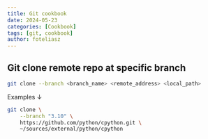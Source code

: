 ```yaml
---
title: Git cookbook
date: 2024-05-23
categories: [Cookbook]
tags: [git, cookbook]
author: foteliasz
---
```


## Git clone remote repo at specific branch

```bash
git clone --branch <branch_name> <remote_address> <local_path>
```

Examples ↓

```bash
git clone \
    --branch "3.10" \
    https://github.com/python/cpython.git \
    ~/sources/external/python/cpython
```
